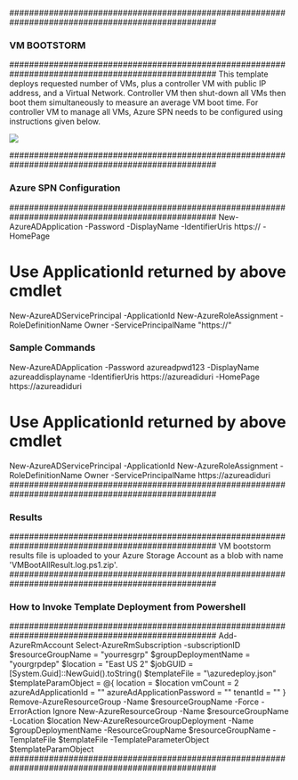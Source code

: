 ##################################################################################################
### VM BOOTSTORM ###
##################################################################################################
This template deploys requested number of VMs, plus a controller VM with public IP address, and a Virtual Network. Controller VM then shut-down all VMs then boot them simultaneously to measure an average VM boot time.
For controller VM to manage all VMs, Azure SPN needs to be configured using instructions given below.

<a href="https://portal.azure.com/#create/Microsoft.Template/uri/https%3A%2F%2github.com%2Fdipakmsft%2Fazure-quickstart-templates%2Fblob%2Fmaster%2Fvm-bootstorm%2Fazuredeploy.json" target="_blank">
    <img src="http://azuredeploy.net/deploybutton.png"/>
</a>

##################################################################################################
### Azure SPN Configuration ###
##################################################################################################
New-AzureADApplication -Password <any string to use as a password> -DisplayName <Any String Name> -IdentifierUris https://<UseAnyName e.g. serviceprinciplenm> -HomePage <same as IdentifierUris parameter>
# Use ApplicationId returned by above cmdlet
New-AzureADServicePrincipal -ApplicationId <ApplicationId>
New-AzureRoleAssignment -RoleDefinitionName Owner -ServicePrincipalName "https://<same as IdentifierUris parameter>"

### Sample Commands ###
New-AzureADApplication -Password azureadpwd123 -DisplayName azureaddisplayname -IdentifierUris https://azureadiduri -HomePage https://azureadiduri
# Use ApplicationId returned by above cmdlet
New-AzureADServicePrincipal -ApplicationId <ApplicationId retured by New-AzureADApplication>
New-AzureRoleAssignment -RoleDefinitionName Owner -ServicePrincipalName https://azureadiduri
##################################################################################################
### Results ###
##################################################################################################
VM bootstorm results file is uploaded to your Azure Storage Account as a blob with name 'VMBootAllResult.log.ps1.zip'.
##################################################################################################
### How to Invoke Template Deployment from Powershell ###
##################################################################################################
Add-AzureRmAccount
Select-AzureRmSubscription -subscriptionID <YourAzureSubscriptionId>
$resourceGroupName = "yourresgrp"
$groupDeploymentName = "yourgrpdep"
$location = "East US 2"
$jobGUID = [System.Guid]::NewGuid().toString()
$templateFile = "<LocationToVMBootstormFiles>\azuredeploy.json"
$templateParamObject = @{
	location = $location
	vmCount = 2
	azureAdApplicationId = "<YourAzureAdAppId returned by New-AzureADApplication cmdlet in Azure SPN Configuration>"
	azureAdApplicationPassword = "<YourAzureAdAppPwd given to New-AzureADApplication cmdlet in Azure SPN Configuration>"
	tenantId = "<YourAzureSubscriptionTenantId>"
}
Remove-AzureResourceGroup -Name $resourceGroupName -Force -ErrorAction Ignore
New-AzureResourceGroup -Name $resourceGroupName -Location $location
New-AzureResourceGroupDeployment -Name $groupDeploymentName -ResourceGroupName $resourceGroupName -TemplateFile $templateFile -TemplateParameterObject $templateParamObject
##################################################################################################